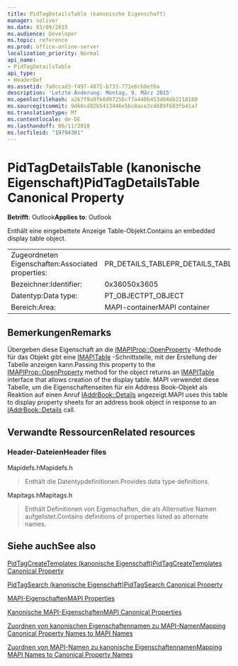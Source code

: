 ```yaml
---
title: PidTagDetailsTable (kanonische Eigenschaft)
manager: soliver
ms.date: 03/09/2015
ms.audience: Developer
ms.topic: reference
ms.prod: office-online-server
localization_priority: Normal
api_name:
- PidTagDetailsTable
api_type:
- HeaderDef
ms.assetid: 7a0ccad3-f497-4871-b733-771e6cb8ef6a
description: 'Letzte Änderung: Montag, 9. März 2015'
ms.openlocfilehash: a267f9a9fb8d97256cf7a448b453d04db2118180
ms.sourcegitcommit: 9d60cd82b5413446e5bc8ace2cd689f683fb41a7
ms.translationtype: MT
ms.contentlocale: de-DE
ms.lasthandoff: 06/11/2018
ms.locfileid: "19794301"
---
```

# <a name="pidtagdetailstable-canonical-property"></a><span data-ttu-id="5c763-103">PidTagDetailsTable (kanonische Eigenschaft)</span><span class="sxs-lookup"><span data-stu-id="5c763-103">PidTagDetailsTable Canonical Property</span></span>

  
  
<span data-ttu-id="5c763-104">**Betrifft**: Outlook</span><span class="sxs-lookup"><span data-stu-id="5c763-104">**Applies to**: Outlook</span></span> 
  
<span data-ttu-id="5c763-105">Enthält eine eingebettete Anzeige Table-Objekt.</span><span class="sxs-lookup"><span data-stu-id="5c763-105">Contains an embedded display table object.</span></span>
  
|||
|:-----|:-----|
|<span data-ttu-id="5c763-106">Zugeordneten Eigenschaften:</span><span class="sxs-lookup"><span data-stu-id="5c763-106">Associated properties:</span></span>  <br/> |<span data-ttu-id="5c763-107">PR_DETAILS_TABLE</span><span class="sxs-lookup"><span data-stu-id="5c763-107">PR_DETAILS_TABLE</span></span>  <br/> |
|<span data-ttu-id="5c763-108">Bezeichner:</span><span class="sxs-lookup"><span data-stu-id="5c763-108">Identifier:</span></span>  <br/> |<span data-ttu-id="5c763-109">0x3605</span><span class="sxs-lookup"><span data-stu-id="5c763-109">0x3605</span></span>  <br/> |
|<span data-ttu-id="5c763-110">Datentyp:</span><span class="sxs-lookup"><span data-stu-id="5c763-110">Data type:</span></span>  <br/> |<span data-ttu-id="5c763-111">PT_OBJECT</span><span class="sxs-lookup"><span data-stu-id="5c763-111">PT_OBJECT</span></span>  <br/> |
|<span data-ttu-id="5c763-112">Bereich:</span><span class="sxs-lookup"><span data-stu-id="5c763-112">Area:</span></span>  <br/> |<span data-ttu-id="5c763-113">MAPI-container</span><span class="sxs-lookup"><span data-stu-id="5c763-113">MAPI container</span></span>  <br/> |
   
## <a name="remarks"></a><span data-ttu-id="5c763-114">Bemerkungen</span><span class="sxs-lookup"><span data-stu-id="5c763-114">Remarks</span></span>

<span data-ttu-id="5c763-115">Übergeben diese Eigenschaft an die [IMAPIProp::OpenProperty](imapiprop-openproperty.md) -Methode für das Objekt gibt eine [IMAPITable](imapitableiunknown.md) -Schnittstelle, mit der Erstellung der Tabelle anzeigen kann.</span><span class="sxs-lookup"><span data-stu-id="5c763-115">Passing this property to the [IMAPIProp::OpenProperty](imapiprop-openproperty.md) method for the object returns an [IMAPITable](imapitableiunknown.md) interface that allows creation of the display table.</span></span> <span data-ttu-id="5c763-116">MAPI verwendet diese Tabelle, um die Eigenschaftenseiten für ein Address Book-Objekt als Reaktion auf einen Anruf [IAddrBook::Details](iaddrbook-details.md) angezeigt.</span><span class="sxs-lookup"><span data-stu-id="5c763-116">MAPI uses this table to display property sheets for an address book object in response to an [IAddrBook::Details](iaddrbook-details.md) call.</span></span> 
  
## <a name="related-resources"></a><span data-ttu-id="5c763-117">Verwandte Ressourcen</span><span class="sxs-lookup"><span data-stu-id="5c763-117">Related resources</span></span>

### <a name="header-files"></a><span data-ttu-id="5c763-118">Header-Dateien</span><span class="sxs-lookup"><span data-stu-id="5c763-118">Header files</span></span>

<span data-ttu-id="5c763-119">Mapidefs.h</span><span class="sxs-lookup"><span data-stu-id="5c763-119">Mapidefs.h</span></span>
  
> <span data-ttu-id="5c763-120">Enthält die Datentypdefinitionen.</span><span class="sxs-lookup"><span data-stu-id="5c763-120">Provides data type definitions.</span></span>
    
<span data-ttu-id="5c763-121">Mapitags.h</span><span class="sxs-lookup"><span data-stu-id="5c763-121">Mapitags.h</span></span>
  
> <span data-ttu-id="5c763-122">Enthält Definitionen von Eigenschaften, die als Alternative Namen aufgelistet.</span><span class="sxs-lookup"><span data-stu-id="5c763-122">Contains definitions of properties listed as alternate names.</span></span>
    
## <a name="see-also"></a><span data-ttu-id="5c763-123">Siehe auch</span><span class="sxs-lookup"><span data-stu-id="5c763-123">See also</span></span>



[<span data-ttu-id="5c763-124">PidTagCreateTemplates (kanonische Eigenschaft)</span><span class="sxs-lookup"><span data-stu-id="5c763-124">PidTagCreateTemplates Canonical Property</span></span>](pidtagcreatetemplates-canonical-property.md)
  
[<span data-ttu-id="5c763-125">PidTagSearch (kanonische Eigenschaft)</span><span class="sxs-lookup"><span data-stu-id="5c763-125">PidTagSearch Canonical Property</span></span>](pidtagsearch-canonical-property.md)


[<span data-ttu-id="5c763-126">MAPI-Eigenschaften</span><span class="sxs-lookup"><span data-stu-id="5c763-126">MAPI Properties</span></span>](mapi-properties.md)
  
[<span data-ttu-id="5c763-127">Kanonische MAPI-Eigenschaften</span><span class="sxs-lookup"><span data-stu-id="5c763-127">MAPI Canonical Properties</span></span>](mapi-canonical-properties.md)
  
[<span data-ttu-id="5c763-128">Zuordnen von kanonischen Eigenschaftennamen zu MAPI-Namen</span><span class="sxs-lookup"><span data-stu-id="5c763-128">Mapping Canonical Property Names to MAPI Names</span></span>](mapping-canonical-property-names-to-mapi-names.md)
  
[<span data-ttu-id="5c763-129">Zuordnen von MAPI-Namen zu kanonische Eigenschaftennamen</span><span class="sxs-lookup"><span data-stu-id="5c763-129">Mapping MAPI Names to Canonical Property Names</span></span>](mapping-mapi-names-to-canonical-property-names.md)

